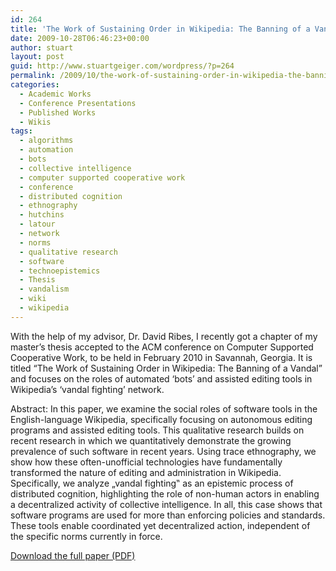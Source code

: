 ```yaml
---
id: 264
title: 'The Work of Sustaining Order in Wikipedia: The Banning of a Vandal'
date: 2009-10-28T06:46:23+00:00
author: stuart
layout: post
guid: http://www.stuartgeiger.com/wordpress/?p=264
permalink: /2009/10/the-work-of-sustaining-order-in-wikipedia-the-banning-of-a-vandal/
categories:
  - Academic Works
  - Conference Presentations
  - Published Works
  - Wikis
tags:
  - algorithms
  - automation
  - bots
  - collective intelligence
  - computer supported cooperative work
  - conference
  - distributed cognition
  - ethnography
  - hutchins
  - latour
  - network
  - norms
  - qualitative research
  - software
  - technoepistemics
  - Thesis
  - vandalism
  - wiki
  - wikipedia
---
```

With the help of my advisor, Dr. David Ribes, I recently got a chapter of my master&#8217;s thesis accepted to the ACM conference on Computer Supported Cooperative Work, to be held in February 2010 in Savannah, Georgia. It is titled “The Work of Sustaining Order in Wikipedia: The Banning of a Vandal” and focuses on the roles of automated ‘bots’ and assisted editing tools in Wikipedia’s ‘vandal fighting’ network.

Abstract: In this paper, we examine the social roles of software tools in the English-language Wikipedia, specifically focusing on autonomous editing programs and assisted editing tools. This qualitative research builds on recent research in which we quantitatively demonstrate the growing prevalence of such software in recent years. Using trace ethnography, we show how these often-unofficial technologies have fundamentally transformed the nature of editing and administration in Wikipedia. Specifically, we analyze „vandal fighting‟ as an epistemic process of distributed cognition, highlighting the role of non-human actors in enabling a decentralized activity of collective intelligence. In all, this case shows that software programs are used for more than enforcing policies and standards. These tools enable coordinated yet decentralized action, independent of the specific norms currently in force.

[Download the full paper (PDF)](http://www.stuartgeiger.com/papers/cscw-sustaining-order-wikipedia.pdf)